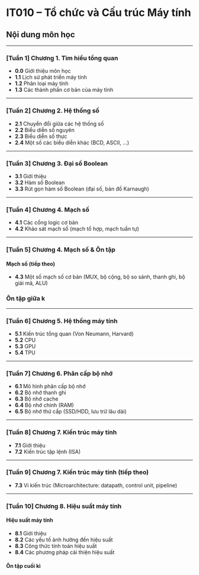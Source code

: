 # IT010 – Tổ chức và Cấu trúc Máy tính

## Nội dung môn học
***
### [Tuần 1] Chương 1. Tìm hiểu tổng quan
- **0.0** Giới thiệu môn học
- **1.1** Lịch sử phát triển máy tính
- **1.2** Phân loại máy tính
- **1.3** Các thành phần cơ bản của máy tính
***
### [Tuần 2] Chương 2. Hệ thống số
- **2.1** Chuyển đổi giữa các hệ thống số
- **2.2** Biểu diễn số nguyên
- **2.3** Biểu diễn số thực
- **2.4** Một số các biểu diễn khác (BCD, ASCII, …)
***
### [Tuần 3] Chương 3. Đại số Boolean
- **3.1** Giới thiệu
- **3.2** Hàm số Boolean
- **3.3** Rút gọn hàm số Boolean (đại số, bản đồ Karnaugh)
***
### [Tuần 4] Chương 4. Mạch số 
- **4.1** Các cổng logic cơ bản
- **4.2** Khảo sát mạch số (mạch tổ hợp, mạch tuần tự)
***
### [Tuần 5] Chương 4. Mạch số & Ôn tập
#### Mạch số (tiếp theo)
- **4.3** Một số mạch số cơ bản (MUX, bộ cộng, bộ so sánh, thanh ghi, bộ giải mã, ALU)
### Ôn tập giữa k
***
### [Tuần 6] Chương 5. Hệ thống máy tính
- **5.1** Kiến trúc tổng quan (Von Neumann, Harvard)
- **5.2** CPU
- **5.3** GPU
- **5.4** TPU
***
### [Tuần 7] Chương 6. Phân cấp bộ nhớ
- **6.1** Mô hình phân cấp bộ nhớ
- **6.2** Bộ nhớ thanh ghi
- **6.3** Bộ nhớ cache
- **6.4** Bộ nhớ chính (RAM)
- **6.5** Bộ nhớ thứ cấp (SSD/HDD, lưu trữ lâu dài)
***
### [Tuần 8] Chương 7. Kiến trúc máy tính
- **7.1** Giới thiệu
- **7.2** Kiến trúc tập lệnh (ISA)
***
### [Tuần 9] Chương 7. Kiến trúc máy tính (tiếp theo)
- **7.3** Vi kiến trúc (Microarchitecture: datapath, control unit, pipeline)
***
### [Tuần 10] Chương 8. Hiệu suất máy tính
#### Hiệu suất máy tính
- **8.1** Giới thiệu
- **8.2** Các yếu tố ảnh hưởng đến hiệu suất
- **8.3** Công thức tính toán hiệu suất
- **8.4** Các phương pháp cải thiện hiệu suất
#### Ôn tập cuối kì 
